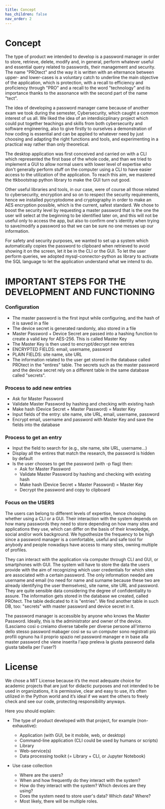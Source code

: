 ```yaml
---
title: Concept
has_children: false
nav_order: 2
---
```


# Concept

The type of product we intended to develop is a password manager in order to store, retrieve, delete, modify and, in general, perform whatever useful and essential query related to passwords, their management and security. The name "PROtect" and the way it is written with an elternance between upper- and lower-cases is a voluntary catch to underline the main objective of the application, which is protection, with a recall to efficiency and proficiency through "PRO" and a recall to the word "technology" and its importance thanks to the assonance with the second part of the name "tect". 

The idea of developing a password manager came because of another exam we took during the semester, Cybersecurity, which caught a common interest of us all. We liked the idea of an interdisicplinary project which could put together teachings and skills from both cybersecurity and software engineering, also to give firstly to ourselves a demonstration of how coding is essential and can be applied to whatever need by just choosing and adapting the right functions and tools, and experimenting in a practical way rather than only theoretical. 

The desktop application was first conceived and carried on with a CLI which represented the first base of the whole code, and than we tried to implement a GUI to allow normal users with lower level of expertise who don't generally perform stuff on the computer using a CLI to have easier access to the utilization of the application. To reach this aim, we mastered the ttkbootstrap python library to make the GUI turn out good.

Other useful libraries and tools, in our case, were of course all those related to cybersecurity, encryption and so on to respect the security requirements, hence we installed pycryptodome and cryptography in order to make an AES encryption possible, which is the current, safest standard. We chose to boost the security level by requesting a master password that is the one the user will select at the beginning to be identified later on, and this will not be useful only to access the app, but also to confirm one's identity when trying to save/modify a password so that we can be sure no one messes up our information. 

For safety and security purposes, we wanted to set up a system which automatically copies the password to clipboard when retrieved to avoid showing it on the screen, let it be in the CLI or the GUI. To let the user perform queries, we adopted mysql-connector-python as library to activate the SQL language to let the application understand what we intend to do. 

# IMPORTANT STEPS FOR THE DEVELOPMENT AND FUNCTIONING

### Configuration

- The master password is the first input while configuring, and the hash of it is saved in a file
- The device secret is generated randomly, also stored in a file
- Master Password + Device Secret are passed into a hashing function to create a valid key for AES-256. This is called Master Key
- The Master Key is then used to encrypt/decrypt new entries
- ENCRYPTED FIELDS: email, username, password
- PLAIN FIELDS: site name, site URL 
- The information related to the user get stored in the database called PROtect in the "entires" table. The secrets such as the master password and the device secret rely on a different table in the same database called "secrets". 

### Process to add new entries

- Ask for Master Password
- Validate Master Password by hashing and checking with existing hash
- Make hash (Device Secret + Master Password) = Master Key
- Input fields of the entry: site name, site URL, email, username, password
- Encrypt email, username and password with Master Key and save the fields into the database 

### Process to get an entry

- Input the field to search for (e.g., site name, site URL, username...)
- Display all the entires that match the research, the password is hidden by default 
- Is the user chooses to get the password (with -p flag) then: 
    - Ask for Master Password
    - Validate Master Password by hashing and checking with existing hash
    - Make hash (Device Secret + Master Password) = Master Key
    - Decrypt the password and copy to clipboard 

### Focus on the USERS

The users can belong to different levels of expertise, hence choosing whether using a CLI or a GUI. Their interaction with the system depends on how many passwords they need to store depending on how many sites and applications they use, which can differ on the basis of their knwoledge, social and/or work background. We hypothesize the frequency to be high since a password manager is a comfortable, useful and safe tool for anybody and people nowadays have access to many sites, owning multiple of profiles. 

They can interact with the application via computer through CLI and GUI, or smartphones with GUI. The system will have to store the data the users provide with the aim of recognizing which user credentials for which sites are associated with a certain password. The only information needed are username and email (no need for name and surname because these two are already identifying the user themselves), site name, site URL and password. They are quite sensible data considering the degree of confidentiality to assure. The information gets stored in the database we created, called PROtect. The table dedicated to it is "entries". We find another table in such DB, too: "secrets" with master password and device secret in it. 

The password manager is accessible by anyone who knows the Master Password. Ideally, this is the administrator and owner of the device. (Lasciamo così o creiamo diverse tabelle per diverse persone all'interno dello stesso password mabager così se su un computer sono registrati più profili ognuno ha il proprio spazio nel password manager e in base alla master password che viene inserita l'app preleva la giusta password dalla giusta tabella per l'user?)

# License 

We chose a MIT License because it’s the most adequate choice for academic projects that are just for didactic purposes and not intended to be used in organizations, it is permissive, clear and easy to use, it’s often utilized in the Python world and it’s ideal if we want the others to freely check and see our code, protecting responsibility anyways. 






Here you should explain:
- The type of product developed with that project, for example (non-exhaustive):
    - Application (with GUI, be it mobile, web, or desktop)
    - Command-line application (CLI could be used by humans or scripts)
    - Library
    - Web-service(s)
    - Data processing toolkit (= Library + CLI, or Jupyter Notebook)

- Use case collection
    - Where are the users?
    - When and how frequently do they interact with the system?
    - How do they interact with the system? Which devices are they using?
    - Does the system need to store user's data? Which data? Where?
    - Most likely, there will be multiple roles.
